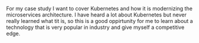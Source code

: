 For my case study I want to cover Kubernetes and how it is modernizing the microservices architecture. I have heard a lot about Kubernetes but never really learned what tit is, so this is a good oppirtunity for me to learn about a technology that is very popular in industry and give myself a competitive edge.
